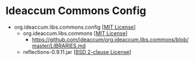 # Ideaccum Commons Config

+ org.ideaccum.libs.commons.config [[MIT License]]
  + org.ideaccum.libs.commons [[MIT License]]
    + https://github.com/ideaccum/org.ideaccum.libs.commons/blob/master/LIBRARIES.md
  + reflections-0.9.11.jar [[BSD 2-clause License]]

[MIT License]:https://opensource.org/licenses/MIT
[BSD 2-clause License]:https://opensource.org/licenses/bsd-license.php
